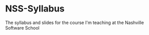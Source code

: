 NSS-Syllabus
============

The syllabus and slides for the course I'm teaching at the Nashville Software School
